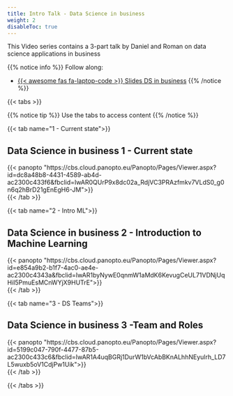 ```yaml
---
title: Intro Talk - Data Science in business
weight: 2
disableToc: true
---
```


This Video series contains a 3-part talk by Daniel and Roman on data science applications in business

{{% notice info %}}
Follow along: 
* [{{< awesome fas fa-laptop-code >}} Slides DS in business](https://sdc-dataintelligence-slides-lfcnv834m.now.sh/?fbclid=IwAR2VGJqTma_ReJUqRZfV5KRz-2jHD1C009kjcmHSn2n7iST30BxC0V5oDj0#slide=1)
{{% /notice %}}

{{< tabs >}}

{{% notice tip %}} Use the tabs to access content
{{% /notice %}}

{{< tab name="1 - Current state">}}
<div>
  <h2>Data Science in business 1 - Current state</h2>
  {{< panopto "https://cbs.cloud.panopto.eu/Panopto/Pages/Viewer.aspx?id=dc8a48b8-4431-4589-ab4d-ac2300c433f6&fbclid=IwAR0QUrP9x8dc02a_RdjVC3PRAzfmkv7VLdS0_g0n6q2hBrD21gEnEgH6-JM">}}
</div>
  {{< /tab >}}

{{< tab name="2 - Intro ML">}}
<div>
  <h2>Data Science in business 2 - Introduction to Machine Learning</h2>
  {{< panopto "https://cbs.cloud.panopto.eu/Panopto/Pages/Viewer.aspx?id=e854a9b2-b1f7-4ac0-ae4e-ac2300c4343a&fbclid=IwAR1byNywE0qnmW1aMdK6KevugCeUL71VDNjUqHiI5PmuEsMCnWYjX9HUTrE">}}
</div>
  {{< /tab >}}

{{< tab name="3 - DS Teams">}}
<div>
  <h2>Data Science in business 3 -Team and Roles</h2>
  {{< panopto "https://cbs.cloud.panopto.eu/Panopto/Pages/Viewer.aspx?id=5199c047-790f-4477-87b5-ac2300c433c6&fbclid=IwAR1A4uqBGRj1DurW1bVcAbBKnALhhNEyulrh_LD7L5wuxb5oV1CdjPw1Uik">}}
</div>
  {{< /tab >}}

{{< /tabs >}}

